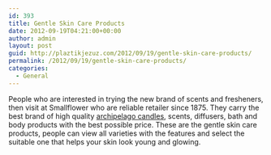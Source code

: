 ```yaml
---
id: 393
title: Gentle Skin Care Products
date: 2012-09-19T04:21:00+00:00
author: admin
layout: post
guid: http://plaztikjezuz.com/2012/09/19/gentle-skin-care-products/
permalink: /2012/09/19/gentle-skin-care-products/
categories:
  - General
---
```

People who are interested in trying the new brand of scents and fresheners, then visit at Smallflower who are reliable retailer since 1875. They carry the best brand of high quality [archipelago candles](http://www.smallflower.com/brand/archipelago-botanicals), scents, diffusers, bath and body products with the best possible price. These are the gentle skin care products, people can view all varieties with the features and select the suitable one that helps your skin look young and glowing.